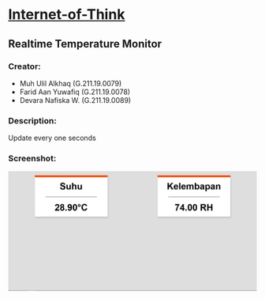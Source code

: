 # [Internet-of-Think](https://github.com/ulilalkhaq4/Internet-of-Think)
## Realtime Temperature Monitor

### Creator: 
* Muh Ulil Alkhaq (G.211.19.0079) <br>
* Farid Aan Yuwafiq (G.211.19.0078) <br>
* Devara Nafiska W. (G.211.19.0089) <br>

### Description: 
Update every one seconds

### Screenshot:
![preview](Screenshot%202022-12-04%20090714.jpg)
